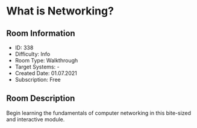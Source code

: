 ﻿# What is Networking?

## Room Information
- ID: 338
- Difficulty: Info
- Room Type: Walkthrough
- Target Systems: -
- Created Date: 01.07.2021
- Subscription: Free

## Room Description
Begin learning the fundamentals of computer networking in this bite-sized and interactive module.
